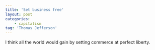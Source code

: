 ```yaml
---
title: 'Set business free'
layout: post
categories:
    - capitalism
tag: 'Thomas Jefferson'
---
```


I think all the world would gain by setting commerce at perfect liberty.